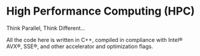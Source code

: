# High Performance Computing (HPC)
Think Parallel, Think Different...


All the code here is written in C++, compiled in compliance with Intel® AVX®, SSE®, and other accelerator and optimization flags.   
